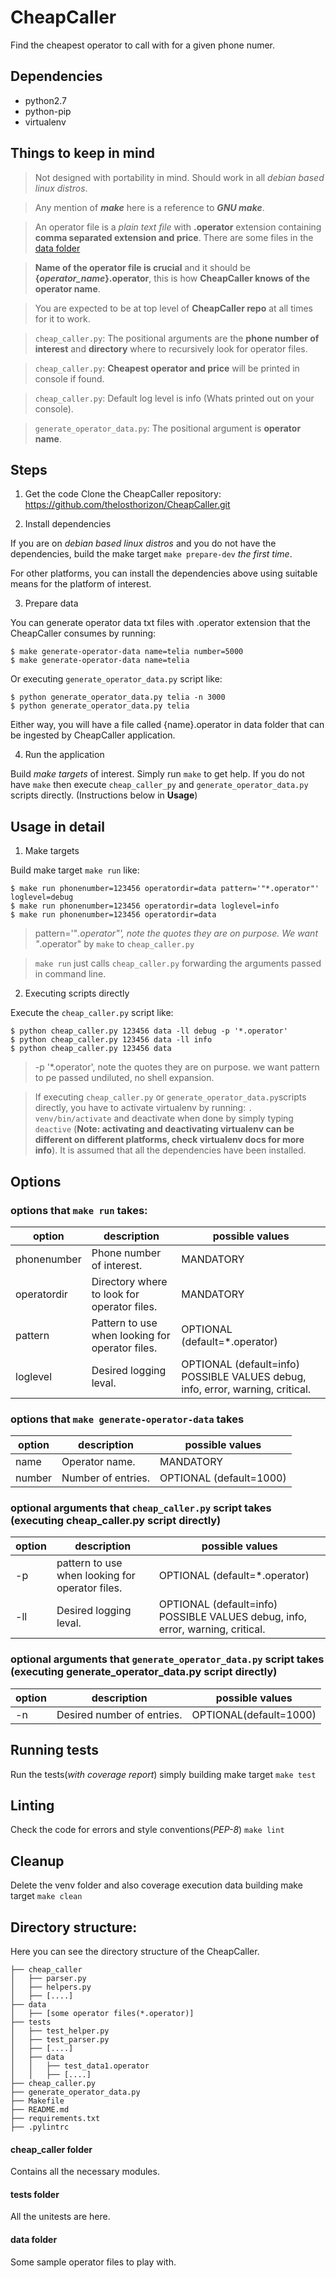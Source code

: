 # CheapCaller

Find the cheapest operator to call with for a given phone numer.

## Dependencies

* python2.7
* python-pip
* virtualenv

## Things to keep in mind

> Not designed with portability in mind. Should work in all _debian based linux distros_.

> Any mention of __*make*__ here is a reference to __*GNU make*__.

> An operator file is a _plain text file_ with __.operator__ extension containing __comma separated extension and price__. There are some files in the [data folder](./data)

> __Name of the operator file is crucial__ and it should be __{*operator_name*}.operator__, this is how __CheapCaller knows of the operator name__.

> You are expected to be at top level of __CheapCaller repo__ at all times for it to work.

> `cheap_caller.py`: The positional arguments are the __phone number of interest__ and __directory__ where to recursively look for operator files.

> `cheap_caller.py`: __Cheapest operator and price__ will be printed in console if found.

> `cheap_caller.py`:  Default log level is info (Whats printed out on your console).

> `generate_operator_data.py`: The positional argument is __operator name__.

## Steps

1. Get the code
Clone the CheapCaller repository: https://github.com/thelosthorizon/CheapCaller.git

2. Install dependencies

If you are on _debian based linux distros_ and you do not have the dependencies, build the make target `make prepare-dev` _the first time_.

For other platforms, you can install the dependencies above using suitable means for the platform of interest.

3. Prepare data

You can generate operator data txt files with .operator extension that the CheapCaller consumes by running:

    $ make generate-operator-data name=telia number=5000
    $ make generate-operator-data name=telia

Or executing `generate_operator_data.py` script like:

    $ python generate_operator_data.py telia -n 3000
    $ python generate_operator_data.py telia

Either way, you will have a file called {name}.operator in data folder that can be ingested by CheapCaller application.

4. Run the application

Build _make targets_ of interest. Simply run `make` to get help. If you do not have `make` then execute `cheap_caller_py` and `generate_operator_data.py` scripts directly.
(Instructions below in __Usage__)

## Usage in detail

1. Make targets

Build make target `make run` like:

    $ make run phonenumber=123456 operatordir=data pattern='"*.operator"' loglevel=debug
    $ make run phonenumber=123456 operatordir=data loglevel=info
    $ make run phonenumber=123456 operatordir=data

> pattern='"*.operator"', note the quotes they are on purpose. We want "*.operator" by `make` to
`cheap_caller.py`

> `make run` just calls `cheap_caller.py` forwarding the arguments passed in command line.

2. Executing scripts directly

Execute the `cheap_caller.py` script like:

    $ python cheap_caller.py 123456 data -ll debug -p '*.operator'
    $ python cheap_caller.py 123456 data -ll info
    $ python cheap_caller.py 123456 data

> -p '*.operator', note the quotes they are on purpose. we want pattern to pe passed undiluted,
no shell expansion.

> If executing `cheap_caller.py` or `generate_operator_data.py`scripts directly, you have to activate virtualenv by running: `. venv/bin/activate` and deactivate when done by simply typing `deactive` (__Note: activating and deactivating virtualenv can be different on different platforms, check virtualenv docs for more info__). It is assumed that all the dependencies have been installed.

## Options

### options that `make run` takes:

option | description | possible values
-------|----------   | ---------------
 phonenumber     | Phone number of interest. | MANDATORY
 operatordir     | Directory where to look for operator files. | MANDATORY
 pattern         | Pattern to use when looking for operator files. | OPTIONAL (default=*.operator)
 loglevel        | Desired logging leval. | OPTIONAL (default=info) POSSIBLE VALUES debug, info,                      error, warning, critical.

### options that `make generate-operator-data` takes

option | description | possible values
-------|----------   | ---------------
 name     | Operator name. | MANDATORY
 number   | Number of entries. | OPTIONAL (default=1000)

### optional arguments that `cheap_caller.py` script takes (executing cheap_caller.py script directly)

option | description | possible values
-------|----------   | ---------------
 -p    | pattern to use when looking for operator files. | OPTIONAL (default=*.operator)
 -ll   | Desired logging leval. | OPTIONAL (default=info) POSSIBLE VALUES debug, info,                      error, warning, critical.

### optional arguments that `generate_operator_data.py` script takes (executing generate_operator_data.py script directly)

option | description | possible values
-------|----------   | ---------------
 -n    | Desired number of entries. | OPTIONAL(default=1000)


## Running tests

Run the tests(_with coverage report_) simply building make target `make test`

## Linting

Check the code for errors and style conventions(_PEP-8_) `make lint`

## Cleanup

Delete the venv folder and also coverage execution data building make target `make clean`

## Directory structure:

Here you can see the directory structure of the CheapCaller.
```
├── cheap_caller
│   ├── parser.py
│   ├── helpers.py
│   ├── [....]
├── data
│   ├── [some operator files(*.operator)]
├── tests
│   ├── test_helper.py
│   ├── test_parser.py
│   ├── [....]
│   ├── data
│   │   ├── test_data1.operator
│   │   ├── [....]
├── cheap_caller.py
├── generate_operator_data.py
├── Makefile
├── README.md
├── requirements.txt
├── .pylintrc
```

#### cheap_caller folder
Contains all the necessary modules.

#### tests folder
All the unitests are here.

#### data folder
Some sample operator files to play with.